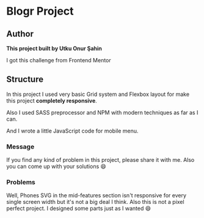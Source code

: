 # Blogr Project
## Author
**This project built by Utku Onur Şahin**

I got this challenge from Frontend Mentor

## Structure 
In this project I used very basic Grid system and Flexbox layout for make this project **completely responsive**.

Also I used SASS preprocessor and NPM with modern techniques as far as I can.

And I wrote a little JavaScript code for mobile menu.

### Message
If you find any kind of problem in this project, please share it with me. Also you can come up with your solutions 😄

### Problems
Well, Phones SVG in the mid-features section isn't responsive for every single screen width but it's not a big deal I think. Also this is not a pixel perfect project. I designed some parts just as I wanted 😄
